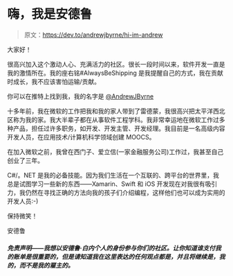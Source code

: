 # 嗨，我是安德鲁

> 原文：<https://dev.to/andrewjbyrne/hi-im-andrew>

大家好！

很高兴加入这个激动人心、充满活力的社区。很长一段时间以来，软件开发一直是我的激情所在。我的座右铭#AlwaysBeShipping 是我提醒自己的方式，我在贡献时成长，我不应该害怕运输/贡献。

你可以在推特上找到我，我的名字是 [@AndrewJByrne](https://twitter.com/AndrewJByrne)

十多年前，我在微软的工作把我和我的家人带到了雷德蒙，我很高兴把太平洋西北区称为我的家。我大半辈子都在从事软件工程学科。我非常幸运地在微软工作过多种产品，担任过许多职务，如开发、开发主管、开发经理。我目前是一名高级内容开发人员，在应用技术/计算机科学领域创建 MOOCS。

在加入微软之前，我曾在西门子、爱立信(一家金融服务公司)工作过，我甚至自己创业了三年。

C#/。NET 是我的必备技能。因为我们生活在一个互联的、跨平台的世界里，我总是试图学习一些新的东西——Xamarin、Swift 和 iOS 开发现在对我很有吸引力，我仍然在寻找正确的方法向我的孩子们介绍编程，这样他们也可以成为实用的开发人员:-)

保持微笑！

安德鲁

##### 免责声明——我想以安德鲁·白内个人的身份参与你们的社区。让你知道谁支付我的账单是很重要的，但是请知道我在这里表达的任何观点都是，并且将继续是，我的，而不是我的雇主的。